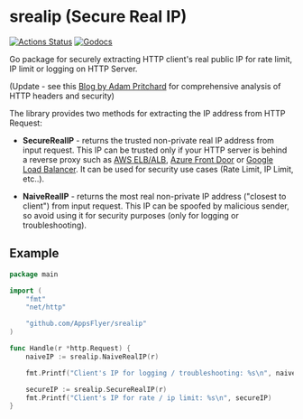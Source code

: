 # srealip (Secure Real IP)

[![Actions Status](https://github.com/AppsFlyer/srealip/workflows/srealip/badge.svg?branch=main)](https://github.com/AppsFlyer/srealip/actions)
[![Godocs](https://img.shields.io/badge/golang-documentation-blue.svg)](https://pkg.go.dev/github.com/AppsFlyer/srealip)

Go package for securely extracting HTTP client's real public IP for rate limit, IP limit or logging on HTTP Server.

(Update - see this [Blog by Adam Pritchard](https://adam-p.ca/blog/2022/03/x-forwarded-for/?s=09) for comprehensive analysis of HTTP headers and security)

The library provides two methods for extracting the IP address from HTTP Request:

- **SecureRealIP** - returns the trusted non-private real IP address from input request. This IP can be trusted only if your HTTP server is behind a reverse proxy such as [AWS ELB/ALB](https://docs.aws.amazon.com/elasticloadbalancing/latest/classic/x-forwarded-headers.html), [Azure Front Door](https://docs.microsoft.com/en-us/azure/frontdoor/afront-door-http-headers-protocol) or [Google Load Balancer](https://cloud.google.com/load-balancing/docs/https#x-forwarded-for_header). It can be used for security use cases (Rate Limit, IP Limit, etc..).

- **NaiveRealIP** - returns the most real non-private IP address ("closest to client") from input request. This IP can be spoofed by malicious sender, so avoid using it for security purposes (only for logging or troubleshooting).

## Example

```go
package main

import (
	"fmt"
	"net/http"

	"github.com/AppsFlyer/srealip"
)

func Handle(r *http.Request) {
	naiveIP := srealip.NaiveRealIP(r)

	fmt.Printf("Client's IP for logging / troubleshooting: %s\n", naiveIP)

	secureIP := srealip.SecureRealIP(r)
	fmt.Printf("Client's IP for rate / ip limit: %s\n", secureIP)
}
```
